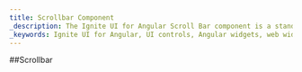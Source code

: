 ```yaml
---
title: Scrollbar Component
_description: The Ignite UI for Angular Scroll Bar component is a stand-alone native control that enables you to implement scrolling anywhere for responsive and intuitive UI. 
_keywords: Ignite UI for Angular, UI controls, Angular widgets, web widgets, UI widgets, Angular, Native Angular Components Suite, Native Angular Controls, Native Angular Components Library, Angular Scrollbar components, Angular Scrollbar controls
---
```


##Scrollbar
